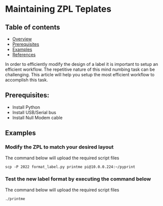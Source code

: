 # Maintaining ZPL Teplates

## Table of contents
- [Overview](#overview)
- [Prerequisites](#prereq)
- [Examples](#examples)
- [References](#references)

<div id='overview'/>
In order to efficiently modify the design of a label it is important to setup an efficient workflow. The repetitive nature of this mind numbing task can be challenging. This article will help you setup the most efficient workflow to accomplish this task.

<div id='prereq'/>

## Prerequisites:

 - Install Python
 - Install USB/Serial bus
 - Install Null Modem cable


 <div id='examples'/>

## Examples

### Modify the ZPL to match your desired layout
The command below will upload the required script files
```console
scp -P 2022 format_label.py printme pi@10.0.0.224:~/pyprint
```


### Test the new label format by executing the command below
The command below will upload the required script files
```console
./printme
```
 

